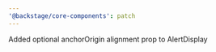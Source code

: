 ```yaml
---
'@backstage/core-components': patch
---
```


Added optional anchorOrigin alignment prop to AlertDisplay
